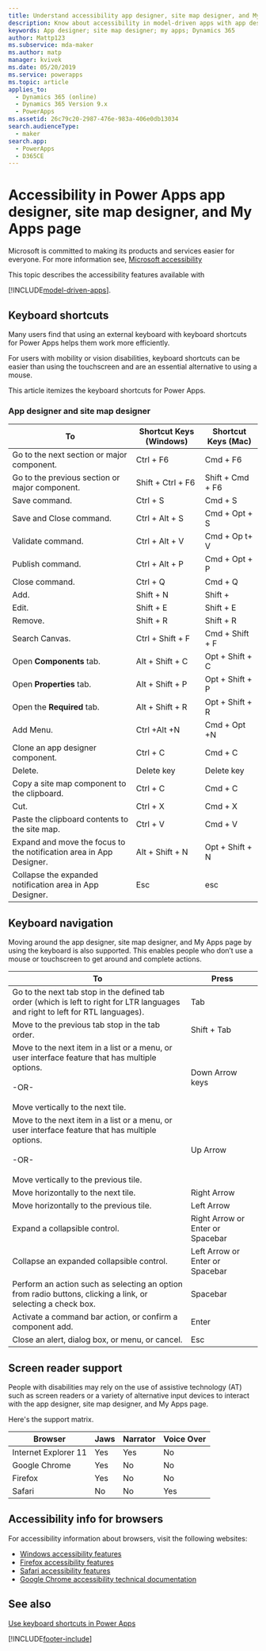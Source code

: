 ```yaml
---
title: Understand accessibility app designer, site map designer, and My Apps page in Power Apps | Microsoft Docs
description: Know about accessibility in model-driven apps with app designer, site map designer, and My Apps page in Power Apps
keywords: App designer; site map designer; my apps; Dynamics 365
author: Mattp123
ms.subservice: mda-maker
ms.author: matp
manager: kvivek
ms.date: 05/20/2019
ms.service: powerapps
ms.topic: article
applies_to: 
  - Dynamics 365 (online)
  - Dynamics 365 Version 9.x
  - PowerApps
ms.assetid: 26c79c20-2987-476e-983a-406e0db13034
search.audienceType: 
  - maker
search.app: 
  - PowerApps
  - D365CE
---
```


# Accessibility in Power Apps app designer, site map designer, and My Apps page

Microsoft is committed to making its products and services easier for everyone. For more information see, [Microsoft accessibility](https://www.microsoft.com/enable/default.aspx)  

This topic describes the accessibility features available with

[!INCLUDE[model-driven-apps](../../includes/cc-model-driven-apps.md)].  
  
## Keyboard shortcuts

Many users find that using an external keyboard with keyboard shortcuts for Power Apps helps them work more efficiently.

For users with mobility or vision disabilities, keyboard shortcuts can be easier than using the touchscreen and are an essential alternative to using a mouse.

This article itemizes the keyboard shortcuts for Power Apps.

<!-- Commented out the following shortcuts while Power apps doesn't support them -->
<!--
### My Apps page
  
|**To**|**Shortcut Keys (Windows)**|**Shortcut Keys (Mac)**|
|------------------|-|-|  
|Create a New App.|Alt + N|Opt + N|  
|Open the **More Actions** menu on the selected tile.|Alt + M|Opt + N|  
-->

### App designer and site map designer

|**To**|**Shortcut Keys (Windows)**|**Shortcut Keys (Mac)**| 
|----------------------------------------|-|-|  
|Go to the next section or major component.|Ctrl + F6|Cmd + F6|  
|Go to the previous section or major component.|Shift + Ctrl + F6|Shift + Cmd + F6|  
|Save command.|Ctrl + S|Cmd + S|  
|Save and Close command.|Ctrl + Alt + S|Cmd + Opt + S|  
|Validate command.|Ctrl + Alt + V|Cmd + Op t+ V|  
|Publish command.|Ctrl + Alt + P|Cmd + Opt + P|  
|Close command.|Ctrl + Q|Cmd + Q|  
|Add.|Shift + N|Shift +|  
|Edit.|Shift + E|Shift + E|  
|Remove.|Shift + R|Shift + R|
|Search Canvas.|Ctrl + Shift + F|Cmd + Shift + F|  
|Open **Components** tab.|Alt + Shift + C|Opt + Shift + C|  
|Open **Properties** tab.|Alt + Shift + P|Opt + Shift + P|  
|Open the **Required** tab.|Alt + Shift + R|Opt + Shift + R|  
|Add Menu.|Ctrl +Alt +N|Cmd + Opt +N|  
|Clone an app designer component.|Ctrl + C|Cmd + C|  
|Delete.|Delete key|Delete key|  
|Copy a site map component to the clipboard.|Ctrl + C|Cmd + C|  
|Cut.|Ctrl + X|Cmd + X|  
|Paste the clipboard contents to the site map.|Ctrl + V|Cmd + V|  
|Expand and move the focus to the notification area in App Designer.|Alt + Shift + N|Opt + Shift + N|  
|Collapse the expanded notification area in App Designer.|Esc|esc|  
  
## Keyboard navigation

 Moving around the app designer, site map designer, and My Apps page by using the keyboard is also supported. This enables people who don’t use a mouse or touchscreen to get around and complete actions.  
  
|To|Press|  
|--------|-----------|  
|Go to the next tab stop in the defined tab order (which is left to   right for LTR languages and right to left for RTL languages).|Tab|  
|Move to the previous tab stop in the tab order.|Shift + Tab|  
|Move to the next item in a list or a menu, or user interface feature that has   multiple options. <br /><br /> -OR-<br /><br /> Move vertically to the next tile.|Down Arrow keys|  
|Move to the next item in a list or a menu, or user interface feature that has   multiple options.<br /><br /> -OR-<br /><br /> Move vertically to the previous tile.|Up Arrow|  
|Move horizontally to the next tile.|Right Arrow|  
|Move horizontally to the previous tile.|Left Arrow|  
|Expand a collapsible control.|Right Arrow  or Enter or Spacebar|  
|Collapse an expanded collapsible control.|Left Arrow  or Enter or Spacebar|  
|Perform an action such as selecting an option from radio   buttons, clicking a link, or selecting a check box.|Spacebar|  
|Activate a command bar action, or confirm a component   add.|Enter|  
|Close an alert, dialog box, or menu, or cancel.|Esc|  
  
## Screen reader support

 People with disabilities may rely on the use of assistive technology (AT) such as screen readers or a variety of alternative input devices to interact with the app designer, site map designer, and My Apps page.  
  
 Here's the support matrix.  
  
|Browser|Jaws|Narrator|Voice Over|  
|-------------|----------|--------------|----------------|  
|Internet Explorer 11|Yes|Yes|No|  
|Google Chrome|Yes|No|No|  
|Firefox|Yes|No|No|  
|Safari|No|No|Yes|  
  
## Accessibility info for browsers

 For accessibility information about browsers, visit the following websites:  
  
- [Windows accessibility features](https://www.microsoft.com/enable/products/ie9/default.aspx)  
- [Firefox accessibility features](https://support.mozilla.org/kb/accessibility-features-firefox-make-firefox-and-we?redirectlocale=en-US&redirectslug=accessibility)  
- [Safari accessibility features](https://www.apple.com/accessibility/)  
- [Google Chrome accessibility technical documentation](https://sites.google.com/a/chromium.org/dev/developers/design-documents/accessibility)

## See also

[Use keyboard shortcuts in Power Apps](../../user/keyboard-shortcuts.md)

[!INCLUDE[footer-include](../../includes/footer-banner.md)]
